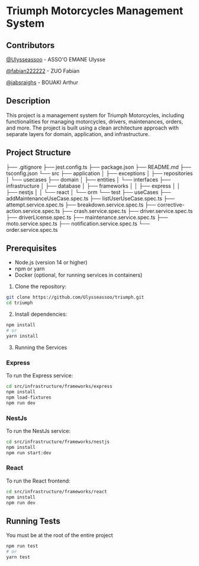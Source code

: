 # Triumph Motorcycles Management System

## Contributors
[@Ulysseassoo](uassooemane@myges.fr) - ASSO'O EMANE Ulysse

[@fabian222222](fzuo@myges.fr) - ZUO Fabian

[@jabsraighs](abouaki1@myges.fr) - BOUAKI Arthur

## Description

This project is a management system for Triumph Motorcycles, including functionalities for managing motorcycles, drivers, maintenances, orders, and more. The project is built using a clean architecture approach with separate layers for domain, application, and infrastructure.

## Project Structure

├── .gitignore
├── jest.config.ts
├── package.json
├── README.md
├── tsconfig.json
└── src
    ├── application
    │   ├── exceptions
    │   ├── repositories
    │   └── usecases
    ├── domain
    │   ├── entities
    │   └── interfaces
    ├── infrastructure
    │   ├── database
    │   ├── frameworks
    │   │   ├── express
    │   │   ├── nestjs
    │   │   └── react
    │   └── orm
    └── test
        ├── useCases
            ├── addMaintenanceUseCase.spec.ts
            ├── listUserUseCase.spec.ts
        ├── attempt.service.spec.ts
        ├── breakdown.service.spec.ts
        ├── corrective-action.service.spec.ts
        ├── crash.service.spec.ts
        ├── driver.service.spec.ts
        ├── driverLicense.spec.ts
        ├── maintenance.service.spec.ts
        ├── moto.service.spec.ts
        ├── notification.service.spec.ts
        └── order.service.spec.ts

## Prerequisites

- Node.js (version 14 or higher)
- npm or yarn
- Docker (optional, for running services in containers)

1. Clone the repository:

```sh
git clone https://github.com/Ulysseassoo/triumph.git
cd triumph
```

2. Install dependencies:
```sh
npm install
# or
yarn install
```

3. Running the Services
### Express
To run the Express service:
```sh
cd src/infrastructure/frameworks/express
npm install
npm load-fixtures
npm run dev
```

### NestJs
To run the NestJs service:
```sh
cd src/infrastructure/frameworks/nestjs
npm install
npm run start:dev
```

### React
To run the React frontend:
```sh
cd src/infrastructure/frameworks/react
npm install
npm run dev
```

## Running Tests
You must be at the root of the entire project
```sh
npm run test
# or
yarn test
```